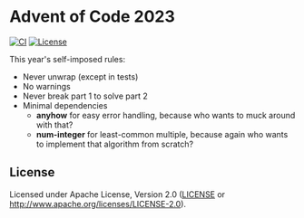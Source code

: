# Advent of Code 2023

[![CI](https://img.shields.io/github/actions/workflow/status/gadomski/advent-of-code-2023/ci.yml?style=for-the-badge)](https://github.com/gadomski/advent-of-code-2023/actions/workflows/ci.yml)
[![License](https://img.shields.io/github/license/gadomski/advent-of-code-2023?style=for-the-badge)](./LICENSE)

This year's self-imposed rules:

- Never unwrap (except in tests)
- No warnings
- Never break part 1 to solve part 2
- Minimal dependencies
  - **anyhow** for easy error handling, because who wants to muck around with that?
  - **num-integer** for least-common multiple, because again who wants to implement that algorithm from scratch?

## License

Licensed under Apache License, Version 2.0 ([LICENSE](./LICENSE) or <http://www.apache.org/licenses/LICENSE-2.0>).
